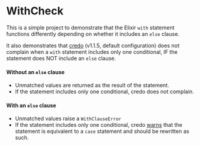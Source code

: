 # WithCheck

This is a simple project to demonstrate that the Elixir `with` statement functions differently depending on whether it
includes an `else` clause. 

It also demonstrates that [credo](credo) (v1.1.5, default configuration) does not complain when a 
`with` statement includes only one conditional, IF the statement does NOT include an `else` clause.

#### Without an `else` clause
- Unmatched values are returned as the result of the statement.
- If the statement includes only one conditional, credo does not complain.

#### With an `else` clause
- Unmatched values raise a `WithClauseError`
- If the statement includes only one conditional, credo [warns](credo_warning) that the statement is equivalent to a `case`  statement 
  and should be rewritten as such. 


[credo]: https://github.com/rrrene/credo
[credo_warning]: https://github.com/rrrene/credo/blob/master/lib/credo/check/refactor/with_clauses.ex#L32
